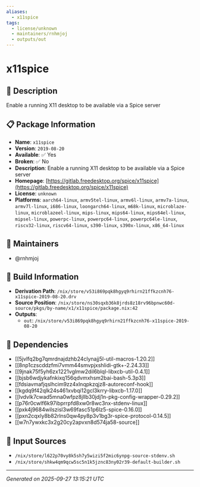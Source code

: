 ```yaml
---
aliases:
  - x11spice
tags:
  - license/unknown
  - maintainers/rnhmjoj
  - outputs/out
---
```


# x11spice

## 📝 Description

Enable a running X11 desktop to be available via a Spice server

## 📋 Package Information

- **Name**: `x11spice`
- **Version**: `2019-08-20`
- **Available**: ✅ Yes
- **Broken**: ✅ No
- **Description**: Enable a running X11 desktop to be available via a Spice server
- **Homepage**: [https://gitlab.freedesktop.org/spice/x11spice](https://gitlab.freedesktop.org/spice/x11spice)
- **License**: `unknown`
- **Platforms**: `aarch64-linux`, `armv5tel-linux`, `armv6l-linux`, `armv7a-linux`, `armv7l-linux`, `i686-linux`, `loongarch64-linux`, `m68k-linux`, `microblaze-linux`, `microblazeel-linux`, `mips-linux`, `mips64-linux`, `mips64el-linux`, `mipsel-linux`, `powerpc-linux`, `powerpc64-linux`, `powerpc64le-linux`, `riscv32-linux`, `riscv64-linux`, `s390-linux`, `s390x-linux`, `x86_64-linux`
## 👥 Maintainers

- @rnhmjoj


## 🔧 Build Information

- **Derivation Path**: `/nix/store/v53i869pqk8hgyq9rhirn21ffkzcnh76-x11spice-2019-08-20.drv`
- **Source Position**: `/nix/store/ns30sqxb36k8jrds8z18rv96bpnwc60d-source/pkgs/by-name/x1/x11spice/package.nix:42`
- **Outputs**:
  - `out`:  `/nix/store/v53i869pqk8hgyq9rhirn21ffkzcnh76-x11spice-2019-08-20`

## 🔗 Dependencies

- [[5jvlfq2bg7qmrdnajdzhb24clynajj5l-util-macros-1.20.2]]
- [[8np1czscddzfmi7vmm44smvpjxshlidi-gtk+-2.24.33]]
- [[9jnak75f5yh6zx1221vglmw2dil6blql-libxcb-util-0.4.1]]
- [[bjsb6wdjykafnkixq156qdvmxhsm2bai-bash-5.3p3]]
- [[fdsiavmafjqslhcim9zz4xlnqpkzqjz8-autoreconf-hook]]
- [[kgdq9f42qlk24s461xvbqi12gcl3krry-libxcb-1.17.0]]
- [[lvdvlk7cwad5mna0wfpz8jllb30jdj1n-pkg-config-wrapper-0.29.2]]
- [[p76r0cwlf6k97ibprrpfd8xw0r8wc3nx-stdenv-linux]]
- [[pxk4j9684wilszisl3w69fasc51p6lz5-spice-0.16.0]]
- [[pxn2cqxly8b82rlns0qw4py8p3v1bg3r-spice-protocol-0.14.5]]
- [[w7n7ywxkc3x2g20cy2apvxn8d574ja58-source]]

## 📁 Input Sources

- `/nix/store/l622p70vy8k5sh7y5wizi5f2mic6ynpg-source-stdenv.sh`
- `/nix/store/shkw4qm9qcw5sc5n1k5jznc83ny02r39-default-builder.sh`

---
*Generated on 2025-09-27 13:15:21 UTC*
